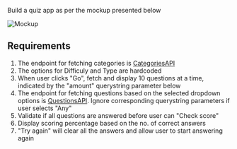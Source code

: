 

Build a quiz app as per the mockup presented below

![Mockup](https://akiranr.github.io/QuizApp/QuizApp_Mockup.jpg)

## Requirements

1. The endpoint for fetching categories is [CategoriesAPI](https://opentdb.com/api_category.php)
2. The options for Difficuly and Type are hardcoded
3. When user clicks "Go", fetch and display 10 questions at a time, indicated by the "amount" querystring parameter below
4. The endpoint for fetching questions based on the selected dropdown options is [QuestionsAPI](https://opentdb.com/api.php?amount=10&category=22&difficulty=medium&type=multiple). Ignore corresponding querystring parameters if user selects "Any"
5. Validate if all questions are answered before user can "Check score"
6. Display scoring percentage based on the no. of correct answers
7. "Try again" will clear all the answers and allow user to start answering again
